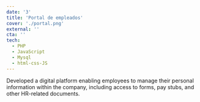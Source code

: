 ```yaml
---
date: '3'
title: 'Portal de empleados'
cover: './portal.png'
external: ''
cta: ''
tech:
  - PHP
  - JavaScript
  - Mysql
  - html-css-JS
---
```


Developed a digital platform enabling employees to manage their personal information within the company, including access to forms, pay stubs, and other HR-related documents.
